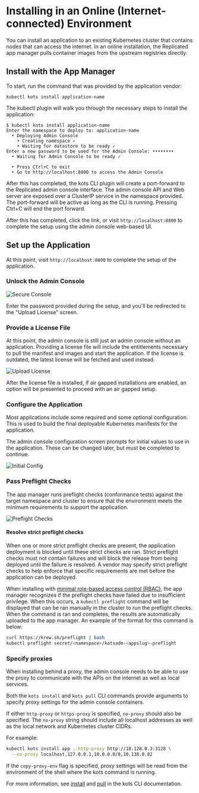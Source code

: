 # Installing in an Online (Internet-connected) Environment

You can install an application to an existing Kubernetes cluster that contains nodes that can access the internet.
In an online installation, the Replicated app manager pulls container images from the upstream registries directly.

## Install with the App Manager

To start, run the command that was provided by the application vendor:

```shell
kubectl kots install application-name
```

The kubectl plugin will walk you through the necessary steps to install the application:

```shell
$ kubectl kots install application-name
Enter the namespace to deploy to: application-name
  • Deploying Admin Console
    • Creating namespace ✓
    • Waiting for datastore to be ready ✓
Enter a new password to be used for the Admin Console: ••••••••
  • Waiting for Admin Console to be ready ✓

  • Press Ctrl+C to exit
  • Go to http://localhost:8800 to access the Admin Console

```

After this has completed, the kots CLI plugin will create a port-forward to the Replicated admin console interface.
The admin console API and Web server are exposed over a ClusterIP service in the namespace provided.
The port-forward will be active as long as the CLI is running. Pressing Ctrl+C will end the port forward.

After this has completed, click the link, or visit `http://localhost:8800` to complete the setup using the admin console web-based UI.

## Set up the Application

At this point, visit `http://localhost:8800` to complete the setup of the application.

### Unlock the Admin Console
![Secure Console](/images/secure-console.png)

Enter the password provided during the setup, and you'll be redirected to the "Upload License" screen.

### Provide a License File
At this point, the admin console is still just an admin console without an application.
Providing a license file will include the entitlements necessary to pull the manifest and images and start the application.
If the license is outdated, the latest license will be fetched and used instead.

![Upload License](/images/upload-license.png)

After the license file is installed, if air gapped installations are enabled, an option will be presented to proceed with an air gapped setup.

### Configure the Application

Most applications include some required and some optional configuration.
This is used to build the final deployable Kubernetes manifests for the application.

The admin console configuration screen prompts for initial values to use in the application.
These can be changed later, but must be completed to continue.

![Initial Config](/images/initial-config.png)

### Pass Preflight Checks

The app manager runs preflight checks (conformance tests) against the target namespace and cluster to ensure that the environment meets the minimum requirements to support the application.

![Preflight Checks](/images/preflight-checks.png)

#### Resolve strict preflight checks

When one or more strict preflight checks are present, the application deployment is blocked until these strict checks are ran. Strict preflight checks must not contain failures and will block the release from being deployed until the failure is resolved. A vendor may specify strict preflight checks to help enforce that specific requirements are  met before the application can be deployed. 

When installing with [minimal role-based access control (RBAC)](../reference/custom-resource-application#requireminimalrbacprivileges), the app manager recognizes if the preflight checks have failed due to insufficient privilege. When this occurs, a `kubectl preflight` command will be displayed that can be ran manually in the cluster to run the preflight checks. When the command is ran and completes, the  results are automatically uploaded to the app manager.
An example of the format for this command is below:
```bash
curl https://krew.sh/preflight | bash
kubectl preflight secret/<namespace>/kotsadm-<appslug>-preflight
```

### Specify proxies

When installing behind a proxy, the admin console needs to be able to use the proxy to communicate with the APIs on the internet as well as local services.

Both the `kots install` and `kots pull` CLI commands provide arguments to specify proxy settings for the admin console containers.

If either `http-proxy` or `https-proxy` is specified, `no-proxy` should also be specified. The `no-proxy` string should include all localhost addresses as well as the local network and Kubernetes cluster CIDRs.

For example:
```bash
kubectl kots install app --http-proxy http://10.128.0.3:3128 \
  --no-proxy localhost,127.0.0.1,10.0.0.0/8,10.138.0.82
```
If the `copy-proxy-env` flag is specified, proxy settings will be read from the environment of the shell where the kots command is running.

For more information, see [install](../reference/kots-cli-install) and [pull](../reference/kots-cli-pull) in the kots CLI documentation.
